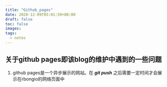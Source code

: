 ```yaml
---
title: "Github_pages"
date: 2020-12-09T05:01:59+08:00
draft: false
toc: false
images:
tags: 
  - notes
---
```


## 关于github pages即该blog的维护中遇到的一些问题

1. github pages是一个异步展示的网站。在 ***git push*** 之后需要一定时间才会展示在rbongio的网络页面中


